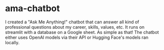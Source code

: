 # ama-chatbot

I created a "Ask Me Anything!" chatbot that can answer all kind of professional questions about my career, skills, values, etc. It runs on streamlit with a database on a Google sheet. As simple as that! The chatbot either uses OpenAI models via their API or Hugging Face's models ran locally.
